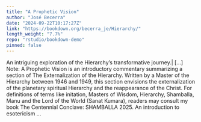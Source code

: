 ```yaml
---
title: "A Prophetic Vision"
author: "José Becerra"
date: "2024-09-22T10:17:27Z"
link: "https://bookdown.org/becerra_je/Hierarchy/"
length_weight: "7.7%"
repo: "rstudio/bookdown-demo"
pinned: false
---
```


An intriguing exploration of the Hierarchy’s transformative journey.| [...] Note: A Prophetic Vision is an introductory commentary summarizing a section of The Externalization of the Hierarchy. Written by a Master of the Hierarchy between 1946 and 1949, this section envisions the externalization of the planetary spiritual Hierarchy and the reappearance of the Christ. For definitions of terms like initation, Masters of Wisdom, Hierarchy, Shamballa, Manu and the Lord of the World (Sanat Kumara), readers may consult my book The Centennial Conclave: SHAMBALLA 2025. An introduction to esotericism ...
